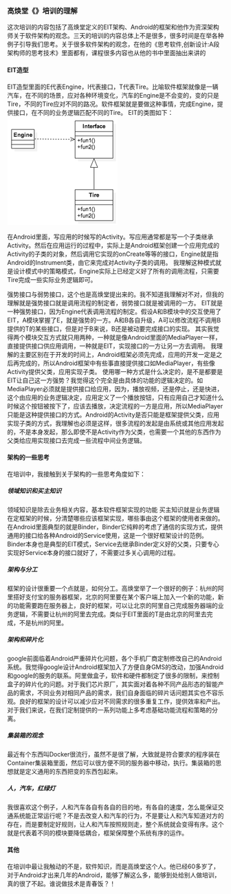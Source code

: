### 高焕堂《》培训的理解

这次培训的内容包括了高焕堂定义的EIT架构、Android的框架和他作为资深架构师关于软件架构的观念。三天的培训的内容总体上不是很多，很多时间是在举各种例子引导我们思考。关于很多软件架构的观念，在他的《思考软件,创新设计:A段架构师的思考技术》里面都有，课程很多内容也从他的书中里面抽出来讲的

#### EIT造型
EIT造型里面的E代表Engine，I代表接口，T代表Tire。比喻软件框架就像是一辆汽车，在不同的场景，应对各种环境变化，汽车的Engine是不会变的，变的只是Tire，不同的Tire应对不同的路况。软件框架就是要做这种事情，完成Engine，提供接口，在不同的业务逻辑匹配不同的Tire。
EIT的类图如下：
<img src="eit.png" >

在Android里面，写应用的时候写的Activity。写应用通常都是写一个子类继承Activity。然后在应用运行的过程中，实际上是Android框架创建一个应用完成的Activity的子类的对象，然后调用它实现的onCreate等等的接口，Engine就是指Android的Instrument类，由它来完成对Activity子类的调用。
我理解这种模式就是设计模式中的策略模式，Engine实际上已经定义好了所有的调用流程，只需要Tire完成一些实际业务逻辑即可。

强势接口与弱势接口，这个也是高焕堂提出来的。我不知道我理解对不对，但我的理解就是强势接口就是调用流程的制定者，弱势接口就是被调用的一方。
EIT就是一种强势接口，因为Engine代表调用流程的制定。假设A和B模块中的交互使用了EIT，A模块掌握了E，就是强势的一方。A和B各自升级，A可以修改流程不调用B提供的T的某些接口，但是对于B来说，B还是被动要完成接口的实现。
其实我觉得两个模块交互方式就只用两种，一种就是像Android里面的MediaPlayer一样，直接提供接口供应用调用，一种就是EIT，实现接口的一方让另一方去调用。
我理解的主要区别在于开发的时间上，Android框架必须先完成，应用的开发一定是之后再完成的，所以Android框架中有些事直接提供接口如MediaPlayer，有些像Activity提供父类，应用实现子类。
使用哪一种方式是什么决定的，是不是都要是EIT让自己这一方强势？我觉得这个完全是由具体的功能的逻辑决定的。如MediaPlayer必须就是提供接口给应用，因为，播放视频，还是停止，还是快进，这个由应用的业务逻辑决定，应用定义了一个播放按钮，只有应用自己才知道什么时候这个按钮被按下了，应该去播放，决定流程的一方是应用，所以MediaPlayer只能是这种提供接口的方式。Android的Activity是否只能是框架提供父类，应用实现子类的方式，我理解也必须是这样，很多流程的发起是由系统或其他应用发起的，不是本身发起，那么即使不是Activity作为父类，也需要一个其他的东西作为父类给应用实现接口去完成一些流程中间业务逻辑。

#### 架构的一些思考
在培训中，我接触到关于架构的一些思考角度如下：
##### 领域知识和买主知识
领域知识是除去业务相关内容，基本软件框架实现的功能
买主知识就是业务逻辑
在定框架的时候，分清楚哪些应该框架实现，哪些事由这个框架的使用者来做的。在Android里面典型的就是Binder，Binder它纯粹的考虑了通信的实现方式，提供通用的接口给各种Android的Service使用，这是一个很好框架设计的范例。
Binder本身也是典型的EIT模式，Service去继承Binder定义好的父类，只要专心实现好Service本身的接口就好了，不需要过多关心调用的过程。

##### 架构与分工
框架的设计很重要一个点就是，如何分工。高焕堂举了一个很好的例子：杭州的阿里搭好支付宝的服务器框架，北京的阿里要在某个客户端上加入一个新的功能，新的功能需要跑在服务器上，良好的框架，可以让北京的阿里自己完成服务器端的业务逻辑，不需要让杭州的阿里去完成。类似于EIT里面的T是由北京的阿里去完成，不是杭州的阿里。

##### 架构和碎片化
google前面临着Android严重碎片化问题，各个手机厂商定制修改自己的Android系统。我觉得google设计Android框架加入了方便自身GMS的改动，加强Android和google的服务的联系。阿里做盒子，软件和硬件都制定了很多的限制，来控制盒子的碎片化的问题。对于我们芯片原厂，其实面对着各种不同产品形态的智能产品的需求，不同业务对相同产品的需求，我们自身面临的碎片话问题其实也不容乐观。良好的框架的设计可以减少应对不同需求的很多重复工作，提供效率和产出。对于我们来说，在我们定制提供的一系列功能上多考虑基础功能流程和策略的分离。

##### 集装箱的观念
最近有个东西叫Docker很流行，虽然不是很了解，大致就是符合要求的程序装在Container集装箱里面，然后可以很方便不同的服务器中移动，执行。集装箱的思想就是定义通用的东西把变的东西包起来。

##### 人，汽车，红绿灯
我很喜欢这个例子，人和汽车各自有各自的目的地，有各自的速度，怎么能保证交通系统能正常运行呢？不是去改变人和汽车的行为，不是要让人和汽车知道对方的存在，而是要制定好规则，让人和汽车按照规则走，整个系统就会变得有序。这个就是代表着不同的模块要降低耦合，框架保障整个系统有序的运作。

#### 其他
在培训中最让我触动的不是，软件知识，而是高焕堂这个人。他已经60多岁了，对于Android才出来几年的Android，能够了解这么多，能够到处给别人做培训，真的很了不起。谁说做技术是青春饭？！